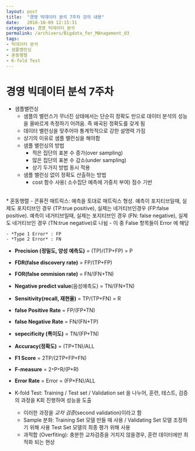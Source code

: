 ```yaml
---
layout: post
title:  "경영 빅데이터 분석 7주차 강의 내용"
date:   2018-10-09 12:15:31
categories: 경영_빅데이터_분석
permalink: /archivers/Bigdata_for_MAnagement_03
tags:
- 빅데이터 분석
- 샘플밸런싱
- 혼동행렬
- K-fold Test
---
```


# 경영 빅데이터 분석 7주차

* 샘플밸런싱 
    - 샘플의 밸런스가 무너진 상태에서는 단순히 정확도 만으로 데이터 분석의 성능을 올바르게 측정하기 어려움. 즉 왜곡된 정확도를 갖게 됨
    - 데이터 밸런싱을 맞추어야 통계학적으로 강한 설명력 가짐
    - 상기의 이유로 샘플 밸런싱을 해야함
    - 샘플 밸런싱의 방법
        * 적은 집단의 표본 수 증가(over sampling)
        * 많은 집단의 표본 수 감소(under sampling)
        * 상기 두가지 방법 동시 적용
    - 샘플 밸런싱 없이 정확도 산출하는 방법
        * cost 함수 사용( 소수집단 예측에 가중치 부여) 점수 기반

  
</br> 
* 혼동행렬
    - 콘퓨전 매트릭스: 예측을 토대로 매트릭스 형성. 예측이 포지티브일때, 실제도 포지티브인 경우 (TP:true positive), 실제는 네거티브인경우 (FP:false positive).  예측이 네거티브일때, 실제는 포지티브인 경우 (FN: false negative), 실제도 네거티브인 경우 (TN:true negative)로 나뉨
    - 이 중 False 항목들이 Error 에 해당


    - *Type 1 Error* : FP
    - *Type 2 Error* : FN

  
* **Precision (정밀도, 양성 예측도)** = (TP)/(TP+FP) = P
* **FDR(false discovery rate)** = FP/(TP+FP) 
* **FOR(false ommision rate)** = FN/(FN+TN)
* **Negative predict value**(음성예측도) = TN/(FN+TN)

  
* **Sensitivity(recall, 재현율)** = TP/(TP+FN) = R
* **false Positive Rate** = FP/(FP+TN)
* **false Negative Rate** = FN/(FN+TP)
* **sepecificity (특이도)** = TN/(FP+TN)

 
* **Accuracy(정확도)** = (TP+TN)/ALL
* **F1 Score** = 2TP/(2TP+FP+FN)
* **F-measure** = 2`*`P`*`R/(P+R)
* **Error Rate** = Error = (FP+FN)/ALL

  
* K-fold Test: Training / Test set / Validation set 을 나누어, 훈련, 테스트, 검증의 과정을 K회 진행하여 성능을 도출
    - 이러한 과정을 *교차 검증*(second validation)이라고 함
    - Sample 분화: Training Set 모델 만들 때 사용 / Validating Set 모델 조정하기 위해 사용 Test Set 모델의 최종 평가 위해 사용
    - 과적합 (Overfiting): 충분한 교차검증을 거치지 않을경우, 훈련 데이터에만 최적화 되는 현상

